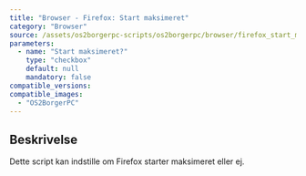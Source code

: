 ```yaml
---
title: "Browser - Firefox: Start maksimeret"
category: "Browser"
source: /assets/os2borgerpc-scripts/os2borgerpc/browser/firefox_start_maximized.sh
parameters:
  - name: "Start maksimeret?"
    type: "checkbox"
    default: null
    mandatory: false
compatible_versions:
compatible_images:
  - "OS2BorgerPC"
---
```


## Beskrivelse
Dette script kan indstille om Firefox starter maksimeret eller ej.